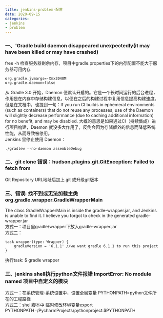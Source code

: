 ```yaml
---
title: jenkins-problem-配置
date: 2020-09-15
categories:
- jenkins
- problem
---
```

### 一、'Gradle build daemon disappeared unexpectedly(it may have been killed or may have crashed)
free -h 检查服务器剩余内存，项目中gradle.properties下的内存配置不能大于服务器可用内存
```
org.gradle.jvmargs=-Xmx2048M
org.gradle.daemon=false
```
从 Gradle 3.0 开始，Daemon 便默认开启的。它是一个长时间运行的后台进程，作用是在内存中存储构建信息，以便在之后的构建过程中复用信息提高构建速度。  
但是在文档中，也提到一句：If you run CI builds in ephemeral environments (such as containers) that do not reuse any processes, use of the Daemon will slightly decrease performance (due to caching additional information) for no benefit, and may be disabled. 大概的意思是如果通过CI（持续集成）进行项目构建，Daemon 就没多大作用了，反倒会因为存储额外的信息而降低系统性能，从而导致被停用。  
Jenkins 里停止使用 Daemon： 
```
./gradlew --no-daemon assembleDebug
```
### 二、git clone 错误：hudson.plugins.git.GitException: Failed to fetch from 
 Git Repository URL地址后加上.git 或升级git版本
### 三、错误: 找不到或无法加载主类 org.gradle.wrapper.GradleWrapperMain
The class GradleWrapperMain is inside the gradle-wrapper.jar, and Jenkins is unable to find it. I believe you forgot to check in the generated gradle-wrapper.jar   
方式一：项目里gradle/wrapper下放入gradle-wrapper.jar  
方式二：
```
task wrapper(type: Wrapper) {
    gradleVersion = '6.1.1' //we want gradle 6.1.1 to run this project
}
```
执行task: 
$ gradle wrapper
### 三、jenkins shell执行python文件报错 ImportError: No module named 项目中自定义的模块
方式一：在系统管理-系统设置中，设置全局变量 PYTHONPATH=python文件所在的工程路径  
方式二：shell脚本中 临时修改环境变量export PYTHONPATH=/PycharmProjects/pythonproject:$PYTHONPATH 
